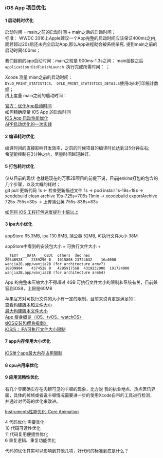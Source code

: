 ### iOS App 项目优化


#### 1 启动耗时优化  
启动时间 = main之前的启动时间 + main之后的启动时间；  
标准： WWDC 2016上Apple建议一个App完整的启动时间应该保证400ms之内,而若超过20s后还未完全启动App,那么App进程就会被系统杀死. 提到main之前的启动时间400ms；    

我们目前的app启动时间：main之前是  900ms-1.3s之间；   main函数之后 `application:DidFinishLaunch:`执行完成所需时间：   ；

Xcode 测量 mian之前的启动时间：  
`DYLD_PRINT_STATISTICS、 DYLD_PRINT_STATISTICS_DETAILS`使用dyld打印统计数据；  
线上度量 main之前的启动时间：  

[官方：优化App启动时间](https://developer.apple.com/videos/play/wwdc2016/406/)  
[如何精确度量 iOS App 的启动时间](https://www.jianshu.com/p/c14987eee107)  
[iOS App 启动性能优化](https://mp.weixin.qq.com/s/Kf3EbDIUuf0aWVT-UCEmbA)  
[APP启动优化的一次实践](https://icetime17.github.io/2018/01/01/2018-01/APP%E5%90%AF%E5%8A%A8%E4%BC%98%E5%8C%96%E7%9A%84%E4%B8%80%E6%AC%A1%E5%AE%9E%E8%B7%B5/)

#### 2 编译耗时优化
编译时间的直接影响开发效率，之前的时候项目的编译时长达到过5分钟左右;   
希望能控制在3分钟之内，尽量时间越短越好。  

#### 5 打包耗时优化  
仅从目前的现状 也就是现在的万家2B项目的前提下说，目前jenkins打包的包含的几个步骤，以及大概的耗时；  
git pull 更新代码 1s <- 检查更新描述文件 1s -> pod install 1s-19s=18s -> xcodebuild clean archive 19s-725s=706s 11min -> xcodebuild exportArchive 725s-755s=30s -> 上传蒲公英 755s-838s=83s   

[如何将 iOS 工程打包速度提升十倍以上](https://bestswifter.com/improve_compile_speed/)   

#### 3 ipa大小优化

appStore 65.3MB,  ipa 130.6MB, 蒲公英 52MB, 可执行文件大小 38M

appStore中看到的安装包大小 = 可执行文件大小 + 

```
__TEXT	__DATA	__OBJC	others	dec	hex
20348928	2359296	0	1015808	23724032	16a0000	wanjia2B.app/wanjia2B (for architecture armv7)
18939904	4374528	0	4295917568	4319232000	101724000	wanjia2B.app/wanjia2B (for architecture arm64)
```

App 的完整未压缩大小不得超过 4GB
可执行文件大小的限制和系统有关，目前兼容到iOS8，上限是60MB

苹果官方对可执行文件的大小有一定的限制，目前来说肯定是满足的；  
[查看构建版本和文件大小](https://help.apple.com/itunes-connect/developer/#/dev3b56ce97c)  
[最大构建版本文件大小](https://help.apple.com/itunes-connect/developer/#/dev611e0a21f)  
[App 瘦身概览（iOS、tvOS、watchOS）](https://help.apple.com/xcode/mac/current/#/devbbdc5ce4f)  
[《iOS安装包瘦身指南》](http://www.zoomfeng.com/blog/ipa-size-thin.html)    
[iOS坑：IPA可执行文件大小限制](https://www.jianshu.com/p/0e8160cdbf3f) 


#### 7 app内存使用大小优化      

[iOS单个app最大内存占用限制](https://blog.csdn.net/fishmai/article/details/74840514)   

#### 8 cpu占用率优化
  
#### 9 应用流畅性优化     
有几个界面确实存在肉眼可见的卡顿的现象，比方说 我的执业地点、热点医讯界面，具体的掉帧或者说卡顿情况需要进一步的使用Xcode自带的工具进行检测，并通过对代码的优化来改进。    

[Instruments性能优化-Core Animation](https://www.jianshu.com/p/439e158b44de)  
  
  
4 代码优化 需要具化  
10 代码可读性优化  
11 代码复用便捷性优化  
6 重复逻辑、重复功能优化   

代码的优化其实可以影响到其他几项，好代码的标准到底是什么？ 
